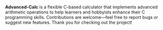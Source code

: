 **Advanced-Calc** is a flexible C-based calculator that implements advanced arithmetic operations to help learners and hobbyists enhance their C programming skills. Contributions are welcome—feel free to report bugs or suggest new features. Thank you for checking out the project!
